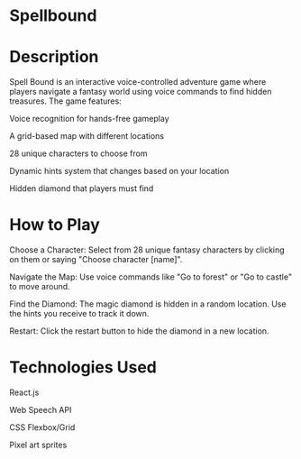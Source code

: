 # Spellbound

# Description

Spell Bound is an interactive voice-controlled adventure game where players navigate a fantasy world using voice commands to find hidden treasures. The game features:

Voice recognition for hands-free gameplay

A grid-based map with different locations

28 unique characters to choose from

Dynamic hints system that changes based on your location

Hidden diamond that players must find

# How to Play

Choose a Character: Select from 28 unique fantasy characters by clicking on them or saying "Choose character [name]".

Navigate the Map: Use voice commands like "Go to forest" or "Go to castle" to move around.

Find the Diamond: The magic diamond is hidden in a random location. Use the hints you receive to track it down.

Restart: Click the restart button to hide the diamond in a new location.

# Technologies Used

React.js

Web Speech API

CSS Flexbox/Grid

Pixel art sprites

